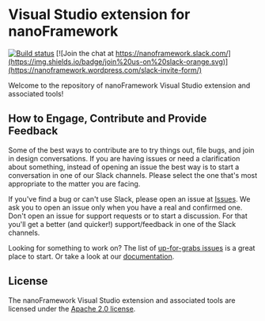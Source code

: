 # Visual Studio extension for nanoFramework


[![Build status](https://ci.appveyor.com/api/projects/status/9mtqen1wi0tv8x54?svg=true)](https://ci.appveyor.com/project/nfbot/nf-visual-studio-extension)
[![Join the chat at https://nanoframework.slack.com/](https://img.shields.io/badge/join%20us-on%20slack-orange.svg)](https://nanoframework.wordpress.com/slack-invite-form/)

Welcome to the repository of nanoFramework Visual Studio extension and associated tools!

## How to Engage, Contribute and Provide Feedback

Some of the best ways to contribute are to try things out, file bugs, and join in design conversations. 
If you are having issues or need a clarification about something, instead of opening an issue the best way is to start a conversation in one of our Slack channels.
Please select the one that's most appropriate to the matter you are facing.


If you've find a bug or can't use Slack, please open an issue at [Issues](https://github.com/nanoframework/nf-Visual-Studio-extension/issues).
We ask you to open an issue only when you have a real and confirmed one. Don't open an issue for support requests or to start a discussion. For that you'll get a better (and quicker!) support/feedback in one of the Slack channels.

Looking for something to work on? The list of [up-for-grabs issues](https://github.com/nanoframework/nf-Visual-Studio-extension/labels/up-for-grabs)
is a great place to start. Or take a look at our [documentation](docs/).


## License

The nanoFramework Visual Studio extension and associated tools are licensed under the [Apache 2.0 license](http://www.apache.org/licenses/LICENSE-2.0).
